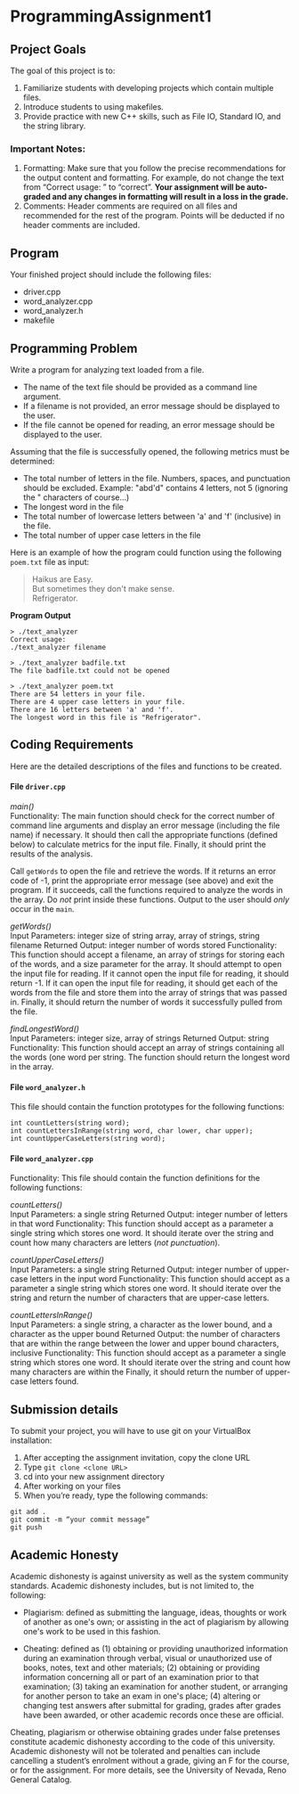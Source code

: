 # ProgrammingAssignment1

## Project Goals
The goal of this project is to:
1.	Familiarize students with developing projects which contain multiple files.
2.	Introduce students to using makefiles.
3.	Provide practice with new C++ skills, such as File IO, Standard IO, and the string library.
### Important Notes:
1.	Formatting: Make sure that you follow the precise recommendations for the output content and formatting. For example, do not change the text from 
“Correct usage: ” to “correct”.
**Your assignment will be auto-graded and any changes in formatting will result in a loss in the grade.**
2.	Comments: Header comments are required on all files and recommended for the rest of the program. Points will be deducted if no header comments are included.
## Program
Your finished project should include the following files:
- driver.cpp
- word_analyzer.cpp
- word_analyzer.h
- makefile
## Programming Problem
Write a program for analyzing text loaded from a file. 
- The name of the text file should be provided as a command line argument. 
- If a filename is not provided, an error message should be displayed to the user. 
- If the file cannot be opened for reading, an error message should be displayed to the user.

Assuming that the file is successfully opened, the following metrics must be determined:

* The total number of letters in the file. Numbers, spaces, and punctuation should be excluded. Example: "abd'd" contains 4 letters, not 5 (ignoring the " characters of course...)
* The longest word in the file
* The total number of lowercase letters between 'a' and 'f' (inclusive) in the file.
* The total number of upper case letters in the file


Here is an example of how the program could function using the following `poem.txt` file as input:

> Haikus are Easy.  
But sometimes they don't make sense.  
Refrigerator.

**Program Output**

```
> ./text_analyzer 
Correct usage:
./text_analyzer filename

> ./text_analyzer badfile.txt
The file badfile.txt could not be opened

> ./text_analyzer poem.txt 
There are 54 letters in your file.
There are 4 upper case letters in your file.
There are 16 letters between 'a' and 'f'.
The longest word in this file is "Refrigerator".
```
## Coding Requirements

Here are the detailed descriptions of the files and functions to be created.

#### File `driver.cpp`
*main()*  
Functionality: The main function should check for the correct number of command line arguments and display an error message (including the file name) if necessary. It should then call the appropriate functions (defined below) to calculate metrics for the input file. Finally, it should print the results of the analysis.

Call `getWords` to open the file and retrieve the words. If it returns an error code of -1, print the appropriate error message (see above) and exit the program. If it succeeds, call the functions required to analyze the words in the array. Do *not* print inside these functions. Output to the user should *only* occur in the `main`.


*getWords()*  
Input Parameters: integer size of string array, array of strings, string filename
Returned Output: integer number of words stored
Functionality: This function should accept a filename, an array of strings for storing each of the words, and a size parameter for the array. It should attempt to open the input file for reading. If it cannot open the input file for reading, it should return -1. If it can open the input file for reading, it should get each of the words from the file and store them into the array of strings that was passed in. Finally, it should return the number of words it successfully pulled from the file.

*findLongestWord()*  
Input Parameters: integer size, array of strings
Returned Output: string
Functionality: This function should accept an array of strings containing all the words (one word per string. The function should return the longest word in the array.


#### File `word_analyzer.h`

This file should contain the function prototypes for the following functions:  
```
int countLetters(string word);  
int countLettersInRange(string word, char lower, char upper);
int countUpperCaseLetters(string word);  
```

#### File `word_analyzer.cpp`
Functionality: This file should contain the function definitions for the following functions:


*countLetters()*  
Input Parameters: a single string
Returned Output: integer number of letters in that word
Functionality: This function should accept as a parameter a single string which stores one word. It should iterate over the string and count how many characters are letters (_not punctuation_). 

*countUpperCaseLetters()*  
Input Parameters: a single string
Returned Output: integer number of upper-case letters in the input word
Functionality: This function should accept as a parameter a single string which stores one word. It should iterate over the string and return the number of characters that are upper-case letters. 

*countLettersInRange()*  
Input Parameters: a single string, a character as the lower bound, and a character as the upper bound
Returned Output: the number of characters that are within the range between the lower and upper bound characters, inclusive
Functionality: This function should accept as a parameter a single string which stores one word. It should iterate over the string and count how many characters are within the Finally, it should return the number of upper-case letters found. 

## Submission details
To submit your project, you will have to use git on your VirtualBox installation:
1.	After accepting the assignment invitation, copy the clone URL
2.	Type ```git clone <clone URL>```
3.	cd into your new assignment directory
4.	After working on your files
5.	When you’re ready, type the following commands: 
```
git add .
git commit -m “your commit message”
git push
```
## Academic Honesty
Academic dishonesty is against university as well as the system community standards. Academic dishonesty includes, but is not limited to, the following:

* Plagiarism: defined as submitting the language, ideas, thoughts or work of another as one's own; or assisting in the act of plagiarism by allowing one's work to be used in this fashion.

* Cheating: defined as (1) obtaining or providing unauthorized information during an examination through verbal, visual or unauthorized use of books, notes, text and other materials; (2) obtaining or providing information concerning all or part of an examination prior to that examination; (3) taking an examination for another student, or arranging for another person to take an exam in one's place; (4) altering or changing test answers after submittal for grading, grades after grades have been awarded, or other academic records once these are official. 

Cheating, plagiarism or otherwise obtaining grades under false pretenses constitute academic dishonesty according to the code of this university. Academic dishonesty will not be tolerated and penalties can include cancelling a student’s enrolment without a grade, giving an F for the course, or for the assignment. For more details, see the University of Nevada, Reno General Catalog.
